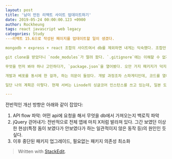 ```yaml
---
layout: post
title: '남이 만든 리액트 사이트 업데이트하기'
date: 2019-05-24 00:00:00.123 +0900
author: Rockheung
tags: react javascript web legacy
categories: Study
---리액트 15.6으로 작성된 페이지를 업데이트할 일이 생겼다.

mongodb + express + react 조합의 사이트여서 db를 제외하면 내게는 익숙했다. 조합만 그랬다.

git clone을 받았더니 `node_modules`가 딸려 왔다. `.gitignore`에는 이해할 수 없게도 `node_modules`가 목록에 없었다. `README.md`와 `README.MD`가 2개 있었는데, 하나는 firebase에서 자동으로 만들어준 듯했다. 왜 지우지 않은 걸까. 직접 작성한 듯한 `README.MD`의 내용은 확장자를 무색케 하는 그냥 줄글로 되어 있었다. 그냥 강조하고 싶은 멘트만 `#`을 붙여 놓았다. 그런건 볼드체나 이텔릭체를 써야하지 않나...? 무튼 영양가가 없었다. 아무래도 서버로직은 직접 코드를 까봐야 할 듯 싶었다.

무엇을 먼저 봐야 하나 고민하다가, `package.json`을 열어봤다. 오만 가지 패키지가 덕지덕지 깔려 있었다. 일단 지우지는 않았다. 문제가 생길지도 모르니까 말이다. 당시에는 `create-react-app`같은게 없었던 걸까? 겨우 1년 전인데. 정말 궁금해져서 [Github/facebook/create-react-app](https://github.com/facebook/create-react-app)에 가봤다. v1은 분명 2년 전에도 있었다. 아마도 `eject`를 한게 아닐까 싶었다. 웹팩 설정 파일이 밖에서 나뒹굴고 있었으니까.

개발과 베포를 동시에 한 걸까, 하는 의문이 들었다. 개발 과정조차 스파게티인데, 코드를 열어보기가 갑자기 겁이 났다.

일단 나의 계획은 이렇다. 현재 서버는 Linode의 싱글코어 인스턴스를 쓰고 있는데, 일본 도쿄에 있다. 근데 `bundle.js`를 받아오는 데에 시간이 너무 오래 걸린다. 최근에 Linode가 너무 느려졌다. 서버를 바꾸느냐, 페이지를 가볍게 하느냐를 선택해야 하는데, Next.js를 한번 써볼까 싶다. 덤으로 typescipt를 쓰고, db를 aws의 dynamoDB로 마이그레이션할 계획도 가지고 있다. 25기가까지 평생 공짜이니, 별 무리가 없지 싶다.

---
```


전반적인 개선 방향은 아래와 같이 잡았다:

1. API flow 파악: 어떤 api에 요청을 해서 무엇을 db에서 가져오는지 백로직 파악
2. jQuery 걷어내기: 전반적으로 전체 앱에 마치 X처럼 발라져 있다. 그간 보였던 이상한 현상(특정 돔이 보였다가 안보였다가 하는 일관적이지 않은 동작 등)의 원인인 듯 싶다.
3. 이후 중단된 패키지 업그레이드, 필요없는 패키지 의존성 최소화

> Written with [StackEdit](https://stackedit.io/).
